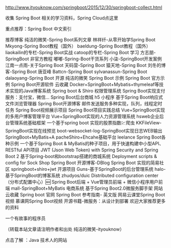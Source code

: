 http://www.ityouknow.com/springboot/2015/12/30/springboot-collect.html

收集 Spring Boot 相关的学习资料，Spring Cloud点这里

重点推荐：Spring Boot 中文索引

推荐博客
纯洁的微笑-Spring Boot系列文章
林祥纤-从零开始学Spring Boot
Mkyong-Spring Boot教程（国外）
baeldung-Spring Boot教程（国外）
liaokailin的专栏-Spring Boot实战
catoop的专栏-Spring Boot 学习
方志朋-SpringBoot 非官方教程
嘟嘟-Spring-Boot干货系列
小柒-SpringBoot开发案例
江南一点雨-关于Spring Boot
天码营-Spring Boot
猿天地-Spring Boot
刘冬的博客-Spring Boot
唐亚峰 Battcn-Spring Boot
sylvanassun-Spring Boot
dalaoyang-Spring Boot
开源
纯洁的微笑 Spring Boot 示例
Spring Boot 官方示例
Spring Boot开源软件 云收藏
Docker+SpringBoot+Mybatis+thymeleaf等技术实现的Java博客系统
Spring boot & Shiro 权限管理系统
Spring Boot实现支付服务：支付宝，微信…
Spring Boot后台商城 h5 小程序
基于Spring Boot响应式文件浏览管理器
Spring Boot开源博客
邮件发送服务多种实现，队列，线程定时任务
Spring Boot视频展示项目
Spring Boot项目实践总结
Vue+SpringBoot实现的多用户博客管理平台
Vue+SpringBoot实现的人力资源管理系统
hsweb企业后台管理系统基础框架
一个基于spring boot 实现的股票指数💹爬虫
KKFileView-SpringBoot实现在线预览
boot-websocket-log-SpringBoot实现日志WEB输出
SpringBoot+MyBatis+A pacheShiro+Ehcahe基础平台
leelance Spring Boot各种示例
一个基于Spring Boot & MyBatis的种子项目，用于快速构建中小型API、RESTful API项目
JWT (Json Web Token) with Spring Security and Spring Boot 2
基于Spring-boot和bootstrap搭建的商城系统
Deployment scripts & config for Sock Shop
Spring Boot 开源博客-DBlog
Spring Boot 实现的简易社区
springboot+shiro+jwt 开源项目
Guns-基于SpringBoot的后台管理系统
halo-基于SpringBoot的博客系统
zhudyos/duic Distributed configuration center（分布式配置中心）:new:
Spring Boot后端 + Vue管理员前端 + 微信小程序用户前端
mall-SpringBoot+MyBatis 电商系统
基于Spring Boot2.0微服务脚手架
网站
云收藏
Spring boot 官网
Spring Boot 参考指南- 英文版
网易云课堂Spring Boot视频
慕课网Spring Boot视频
开源书籍-微服务：从设计到部署
欢迎大家推荐更多的资料


一个有故事的程序员

（转载本站文章请注明作者和出处 纯洁的微笑-ityouknow）

点击了解 ：Java 技术人的网站
